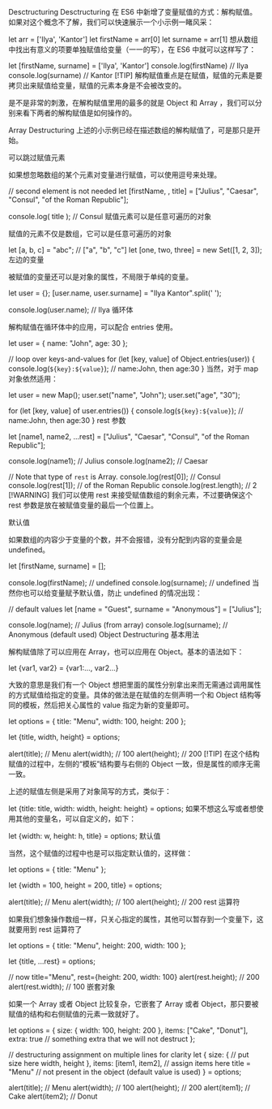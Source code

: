 Desctructuring
Desctructuring
在 ES6 中新增了变量赋值的方式：解构赋值。如果对这个概念不了解，我们可以快速展示一个小示例一睹风采：

let arr = ['Ilya', 'Kantor']
let firstName = arr[0]
let surname = arr[1]
想从数组中找出有意义的项要单独赋值给变量（一一的写），在 ES6 中就可以这样写了：

let [firstName, surname] = ['Ilya', 'Kantor']
console.log(firstName) // Ilya
console.log(surname) // Kantor
[!TIP]
解构赋值重点是在赋值，赋值的元素是要拷贝出来赋值给变量，赋值的元素本身是不会被改变的。

是不是非常的刺激，在解构赋值里用的最多的就是 Object 和 Array ，我们可以分别来看下两者的解构赋值是如何操作的。

Array Destructuring
上述的小示例已经在描述数组的解构赋值了，可是那只是开始。

可以跳过赋值元素

如果想忽略数组的某个元素对变量进行赋值，可以使用逗号来处理。

// second element is not needed
let [firstName, , title] = ["Julius", "Caesar", "Consul", "of the Roman Republic"];

console.log( title ); // Consul
赋值元素可以是任意可遍历的对象

赋值的元素不仅是数组，它可以是任意可遍历的对象

let [a, b, c] = "abc"; // ["a", "b", "c"]
let [one, two, three] = new Set([1, 2, 3]);
左边的变量

被赋值的变量还可以是对象的属性，不局限于单纯的变量。

let user = {};
[user.name, user.surname] = "Ilya Kantor".split(' ');

console.log(user.name); // Ilya
循环体

解构赋值在循环体中的应用，可以配合 entries 使用。

let user = {
  name: "John",
  age: 30
};

// loop over keys-and-values
for (let [key, value] of Object.entries(user)) {
  console.log(`${key}:${value}`); // name:John, then age:30
}
当然，对于 map 对象依然适用：

let user = new Map();
user.set("name", "John");
user.set("age", "30");

for (let [key, value] of user.entries()) {
  console.log(`${key}:${value}`); // name:John, then age:30
}
rest 参数

let [name1, name2, ...rest] = ["Julius", "Caesar", "Consul", "of the Roman Republic"];

console.log(name1); // Julius
console.log(name2); // Caesar

// Note that type of `rest` is Array.
console.log(rest[0]); // Consul
console.log(rest[1]); // of the Roman Republic
console.log(rest.length); // 2
[!WARNING]
我们可以使用 rest 来接受赋值数组的剩余元素，不过要确保这个 rest 参数是放在被赋值变量的最后一个位置上。

默认值

如果数组的内容少于变量的个数，并不会报错，没有分配到内容的变量会是 undefined。

let [firstName, surname] = [];

console.log(firstName); // undefined
console.log(surname); // undefined
当然你也可以给变量赋予默认值，防止 undefined 的情况出现：

// default values
let [name = "Guest", surname = "Anonymous"] = ["Julius"];

console.log(name);    // Julius (from array)
console.log(surname); // Anonymous (default used)
Object Destructuring
基本用法

解构赋值除了可以应用在 Array，也可以应用在 Object。基本的语法如下：

let {var1, var2} = {var1:…, var2…}

大致的意思是我们有一个 Object 想把里面的属性分别拿出来而无需通过调用属性的方式赋值给指定的变量。具体的做法是在赋值的左侧声明一个和 Object 结构等同的模板，然后把关心属性的 value 指定为新的变量即可。

let options = {
  title: "Menu",
  width: 100,
  height: 200
};

let {title, width, height} = options;

alert(title);  // Menu
alert(width);  // 100
alert(height); // 200
[!TIP]
在这个结构赋值的过程中，左侧的“模板”结构要与右侧的 Object 一致，但是属性的顺序无需一致。

上述的赋值左侧是采用了对象简写的方式，类似于：

let {title: title, width: width, height: height} = options;
如果不想这么写或者想使用其他的变量名，可以自定义的，如下：

let {width: w, height: h, title} = options;
默认值

当然，这个赋值的过程中也是可以指定默认值的，这样做：

let options = {
  title: "Menu"
};

let {width = 100, height = 200, title} = options;

alert(title);  // Menu
alert(width);  // 100
alert(height); // 200
rest 运算符

如果我们想象操作数组一样，只关心指定的属性，其他可以暂存到一个变量下，这就要用到 rest 运算符了

let options = {
  title: "Menu",
  height: 200,
  width: 100
};

let {title, ...rest} = options;

// now title="Menu", rest={height: 200, width: 100}
alert(rest.height);  // 200
alert(rest.width);   // 100
嵌套对象

如果一个 Array 或者 Object 比较复杂，它嵌套了 Array 或者 Object，那只要被赋值的结构和右侧赋值的元素一致就好了。

let options = {
  size: {
    width: 100,
    height: 200
  },
  items: ["Cake", "Donut"],
  extra: true    // something extra that we will not destruct
};

// destructuring assignment on multiple lines for clarity
let {
  size: { // put size here
    width,
    height
  },
  items: [item1, item2], // assign items here
  title = "Menu" // not present in the object (default value is used)
} = options;

alert(title);  // Menu
alert(width);  // 100
alert(height); // 200
alert(item1);  // Cake
alert(item2);  // Donut
